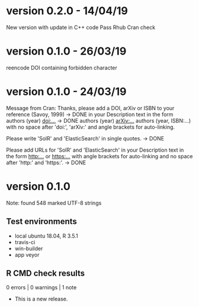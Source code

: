 # version 0.2.0 - 14/04/19
New version with update in C++ code
Pass Rhub Cran check

# version 0.1.0 - 26/03/19
reencode DOI containing forbidden character

# version 0.1.0 - 24/03/19
Message from Cran:
Thanks, please add a DOI, arXiv or ISBN to your reference (Savoy, 1999) -> DONE
in your Description text in the form
authors (year) <doi:...> -> DONE
authors (year) <arXiv:...>
authors (year, ISBN:...)
with no space after 'doi:', 'arXiv:' and angle brackets for auto-linking.


Please write 'SolR' and 'ElasticSearch' in single quotes. -> DONE

Please add URLs for 'SolR' and 'ElasticSearch' in your Description text
in the form
<http:...> or <https:...>
with angle brackets for auto-linking and no space after 'http:' and
'https:'. -> DONE

# version 0.1.0

Note: found 548 marked UTF-8 strings

## Test environments
* local ubuntu 18.04, R 3.5.1
* travis-ci
* win-builder
* app veyor

## R CMD check results

0 errors | 0 warnings | 1 note

* This is a new release.
